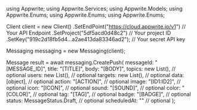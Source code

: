 using Appwrite;
using Appwrite.Services;
using Appwrite.Models;
using Appwrite.Enums;
using Appwrite.Enums;
using Appwrite.Enums;

Client client = new Client()
    .SetEndPoint("https://cloud.appwrite.io/v1") // Your API Endpoint
    .SetProject("5df5acd0d48c2") // Your project ID
    .SetKey("919c2d18fb5d4...a2ae413da83346ad2"); // Your secret API key

Messaging messaging = new Messaging(client);

Message result = await messaging.CreatePush(
    messageId: "[MESSAGE_ID]",
    title: "[TITLE]",
    body: "[BODY]",
    topics: new List<string>(), // optional
    users: new List<string>(), // optional
    targets: new List<string>(), // optional
    data: [object], // optional
    action: "[ACTION]", // optional
    image: "[ID1:ID2]", // optional
    icon: "[ICON]", // optional
    sound: "[SOUND]", // optional
    color: "[COLOR]", // optional
    tag: "[TAG]", // optional
    badge: "[BADGE]", // optional
    status: MessageStatus.Draft, // optional
    scheduledAt: "" // optional
);